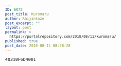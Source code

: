```yaml
---
ID: 6072
post_title: Kuromaru
author: Raijinkaze
post_excerpt: ""
layout: post
permalink: >
  https://portalrepository.com/2018/08/11/kuromaru/
published: true
post_date: 2018-08-11 08:28:28
---
```

<pre>40310F6D4001</pre>